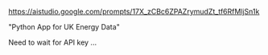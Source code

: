 https://aistudio.google.com/prompts/17X_zCBc6ZPAZrymudZt_tf6RfMljSn1k

"Python App for UK Energy Data"

Need to wait for API key ... 